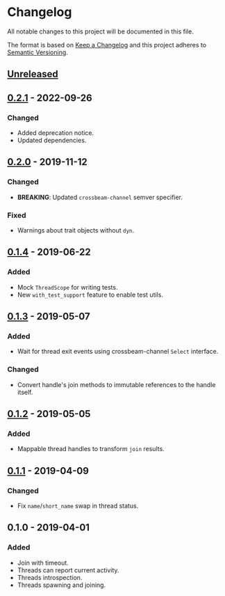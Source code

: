 <!-- markdownlint-disable MD022 MD024 MD032 -->
# Changelog
All notable changes to this project will be documented in this file.

The format is based on [Keep a Changelog](http://keepachangelog.com/en/1.0.0/)
and this project adheres to [Semantic Versioning](http://semver.org/spec/v2.0.0.html).

## [Unreleased]

## [0.2.1] - 2022-09-26
### Changed
- Added deprecation notice.
- Updated dependencies.

## [0.2.0] - 2019-11-12
### Changed
- **BREAKING**: Updated `crossbeam-channel` semver specifier.

### Fixed
- Warnings about trait objects without `dyn`.

## [0.1.4] - 2019-06-22
### Added
- Mock `ThreadScope` for writing tests.
- New `with_test_support` feature to enable test utils.

## [0.1.3] - 2019-05-07
### Added
- Wait for thread exit events using crossbeam-channel `Select` interface.

### Changed
- Convert handle's join methods to immutable references to the handle itself.

## [0.1.2] - 2019-05-05
### Added
- Mappable thread handles to transform `join` results.

## [0.1.1] - 2019-04-09
### Changed
- Fix `name`/`short_name` swap in thread status.

## 0.1.0 - 2019-04-01
### Added
- Join with timeout.
- Threads can report current activity.
- Threads introspection.
- Threads spawning and joining.

[Unreleased]: https://github.com/stefano-pogliani/humthreads/compare/v0.2.1...HEAD
[0.2.1]: https://github.com/stefano-pogliani/humthreads/compare/v0.2.0...v0.2.1
[0.2.0]: https://github.com/stefano-pogliani/humthreads/compare/v0.1.4...v0.2.0
[0.1.4]: https://github.com/stefano-pogliani/humthreads/compare/v0.1.3...v0.1.4
[0.1.3]: https://github.com/stefano-pogliani/humthreads/compare/v0.1.2...v0.1.3
[0.1.2]: https://github.com/stefano-pogliani/humthreads/compare/v0.1.1...v0.1.2
[0.1.1]: https://github.com/stefano-pogliani/humthreads/compare/v0.1.0...v0.1.1
